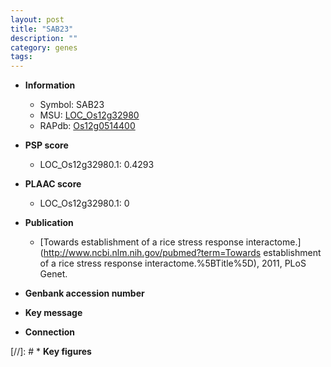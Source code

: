 ```yaml
---
layout: post
title: "SAB23"
description: ""
category: genes
tags: 
---
```


* **Information**  
    + Symbol: SAB23  
    + MSU: [LOC_Os12g32980](http://rice.plantbiology.msu.edu/cgi-bin/ORF_infopage.cgi?orf=LOC_Os12g32980)  
    + RAPdb: [Os12g0514400](http://rapdb.dna.affrc.go.jp/viewer/gbrowse_details/irgsp1?name=Os12g0514400)  

* **PSP score**  
    + LOC_Os12g32980.1: 0.4293 

* **PLAAC score**  
    + LOC_Os12g32980.1: 0 

* **Publication**  
    + [Towards establishment of a rice stress response interactome.](http://www.ncbi.nlm.nih.gov/pubmed?term=Towards establishment of a rice stress response interactome.%5BTitle%5D), 2011, PLoS Genet.

* **Genbank accession number**  

* **Key message**  

* **Connection**  

[//]: # * **Key figures**  


